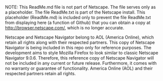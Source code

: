 NOTE: This ReadMe.md file is not part of Netscape. The file serves only as a placeholder. 
The file ReadMe.txt is part of the Netscape install. 
This placeholder (ReadMe.md) is included only to prevent the file ReadMe.txt 
from displaying here (a function of Github) that you can obtain a copy at http://browser.netscape.com/, which is no longer accurate. 

Netscape and Netscape Navigator belong to AOL (America Online), which retain all rights along with their respected partners. 
This copy of Netscape Navigator is being included in this repo only for reference purposes. 
The development aims to style Mozilla Firefox to look similar to classic Netscape Navigator 9.0.6. 
Therefore, this reference copy of Netscape Navigator will not be included in any current or future release. 
Furthermore, it comes with no warranty or guarantee of functionality. America Online (AOL) and their respected partners retain all rights.
